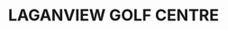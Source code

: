 ---
title: "LAGANVIEW GOLF CENTRE"
address: "Ballyskeagh Rd, Lisburn, County Antrim BT27 5SY"
tel: "028 9002 6012"
county: "Antrim"
category: "Golf Lessons"
type: "Content"
lat: "054.5345830000"
lng: "-006.0160240000"
---